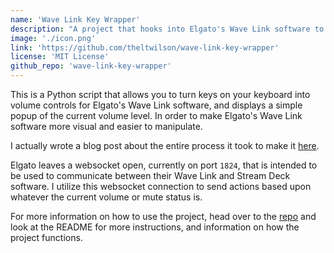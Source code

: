 ```yaml
---
name: 'Wave Link Key Wrapper'
description: "A project that hooks into Elgato's Wave Link software to make audio control easier and more visual, also includes some documentation."
image: './icon.png'
link: 'https://github.com/theltwilson/wave-link-key-wrapper'
license: 'MIT License'
github_repo: 'wave-link-key-wrapper'
---
```


This is a Python script that allows you to turn keys on your keyboard into volume controls for Elgato's Wave Link software, and displays a simple popup of the current volume level. In order to make Elgato's Wave Link software more visual and easier to manipulate.

I actually wrote a blog post about the entire process it took to make it [here](/blog/2024/elgato-wave-link-project).

Elgato leaves a websocket open, currently on port `1824`, that is intended to be used to communicate between their Wave Link and Stream Deck software. I utilize this websocket connection to send actions based upon whatever the current volume or mute status is.

For more information on how to use the project, head over to the [repo](https://github.com/theltwilson/wave-link-key-wrapper) and look at the README for more instructions, and information on how the project functions.